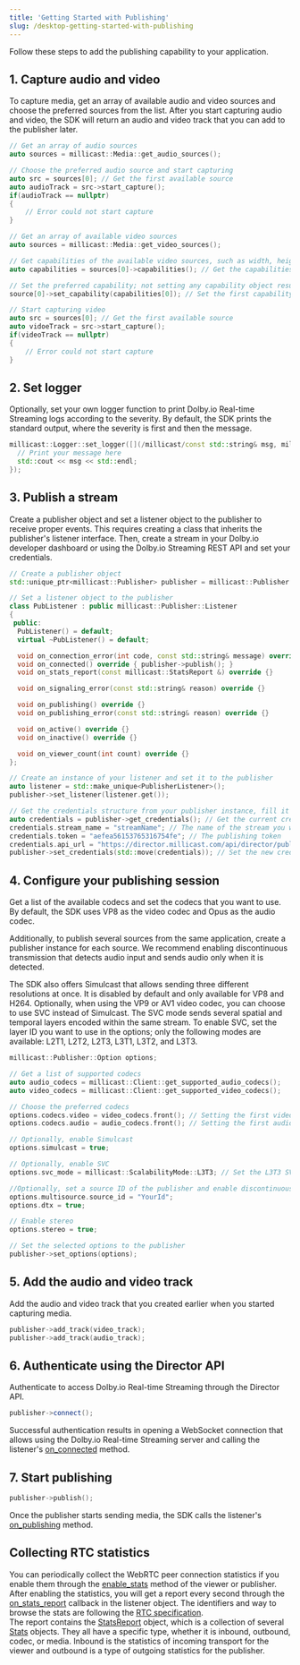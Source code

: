```yaml
---
title: 'Getting Started with Publishing'
slug: /desktop-getting-started-with-publishing
---
```


Follow these steps to add the publishing capability to your application.

## 1. Capture audio and video

To capture media, get an array of available audio and video sources and choose the preferred sources from the list. After you start capturing audio and video, the SDK will return an audio and video track that you can add to the publisher later.

```cpp
// Get an array of audio sources
auto sources = millicast::Media::get_audio_sources();

// Choose the preferred audio source and start capturing
auto src = sources[0]; // Get the first available source
auto audioTrack = src->start_capture();
if(audioTrack == nullptr)
{
 	// Error could not start capture
}

// Get an array of available video sources
auto sources = millicast::Media::get_video_sources();

// Get capabilities of the available video sources, such as width, height, and frame rate of the video sources
auto capabilities = sources[0]->capabilities(); // Get the capabilities of first source

// Set the preferred capability; not setting any capability object results in setting the first one from the list
source[0]->set_capability(capabilities[0]); // Set the first capability object

// Start capturing video
auto src = sources[0]; // Get the first available source
auto vidoeTrack = src->start_capture();
if(videoTrack == nullptr)
{
 	// Error could not start capture
}
```

## 2. Set logger

Optionally, set your own logger function to print Dolby.io Real-time Streaming logs according to the severity. By default, the SDK prints the standard output, where the severity is first and then the message.

```cpp
millicast::Logger::set_logger([](/millicast/const std::string& msg, millicast::LogLevel lvl) {
  // Print your message here
  std::cout << msg << std::endl;
});
```

## 3. Publish a stream

Create a publisher object and set a listener object to the publisher to receive proper events. This requires creating a class that inherits the publisher's listener interface. Then, create a stream in your Dolby.io developer dashboard or using the Dolby.io Streaming REST API and set your credentials.

```cpp
// Create a publisher object
std::unique_ptr<millicast::Publisher> publisher = millicast::Publisher::create();

// Set a listener object to the publisher
class PubListener : public millicast::Publisher::Listener
{
 public:
  PubListener() = default;
  virtual ~PubListener() = default;

  void on_connection_error(int code, const std::string& message) override {}
  void on_connected() override { publisher->publish(); }
  void on_stats_report(const millicast::StatsReport &) override {}

  void on_signaling_error(const std::string& reason) override {}

  void on_publishing() override {}
  void on_publishing_error(const std::string& reason) override {}

  void on_active() override {}
  void on_inactive() override {}

  void on_viewer_count(int count) override {}
};

// Create an instance of your listener and set it to the publisher
auto listener = std::make_unique<PublisherListener>();
publisher->set_listener(listener.get());

// Get the credentials structure from your publisher instance, fill it in, and set the modified credentials
auto credentials = publisher->get_credentials(); // Get the current credentials
credentials.stream_name = "streamName"; // The name of the stream you want to publish
credentials.token = "aefea56153765316754fe"; // The publishing token
credentials.api_url = "https://director.millicast.com/api/director/publish"; // The publish API URL
publisher->set_credentials(std::move(credentials)); // Set the new credentials
```

## 4. Configure your publishing session

Get a list of the available codecs and set the codecs that you want to use. By default, the SDK uses VP8 as the video codec and Opus as the audio codec.

Additionally, to publish several sources from the same application, create a publisher instance for each source. We recommend enabling discontinuous transmission that detects audio input and sends audio only when it is detected.

The SDK also offers Simulcast that allows sending three different resolutions at once. It is disabled by default and only available for VP8 and H264. Optionally, when using the VP9 or AV1 video codec, you can choose to use SVC instead of Simulcast. The SVC mode sends several spatial and temporal layers encoded within the same stream. To enable SVC, set the layer ID you want to use in the options; only the following modes are available: L2T1, L2T2, L2T3, L3T1, L3T2, and L3T3.

```cpp
millicast::Publisher::Option options;

// Get a list of supported codecs
auto audio_codecs = millicast::Client::get_supported_audio_codecs();
auto video_codecs = millicast::Client::get_supported_video_codecs();

// Choose the preferred codecs
options.codecs.video = video_codecs.front(); // Setting the first video codec of the list
options.codecs.audio = audio_codecs.front(); // Setting the first audio codec of the list

// Optionally, enable Simulcast
options.simulcast = true;

// Optionally, enable SVC
options.svc_mode = millicast::ScalabilityMode::L3T3; // Set the L3T3 SVC mode

//Optionally, set a source ID of the publisher and enable discontinuous transmission to enable multi-source
options.multisource.source_id = "YourId";
options.dtx = true;

// Enable stereo
options.stereo = true;

// Set the selected options to the publisher
publisher->set_options(options);
```

## 5. Add the audio and video track

Add the audio and video track that you created earlier when you started capturing media.

```cpp
publisher->add_track(video_track);
publisher->add_track(audio_track);
```

## 6. Authenticate using the Director API

Authenticate to access Dolby.io Real-time Streaming through the Director API.

```cpp
publisher->connect();
```

Successful authentication results in opening a WebSocket connection that allows using the Dolby.io Real-time Streaming server and calling the listener's [on_connected](https://millicast.github.io/doc/latest/cpp/structmillicast_1_1_client_listener.html#a50511fbcaf9ac3dd4fc54c4e94e74982) method.

## 7. Start publishing

```cpp
publisher->publish();
```

Once the publisher starts sending media, the SDK calls the listener's [on_publishing](https://millicast.github.io/doc/latest/cpp/structmillicast_1_1_publisher_listener.html#ae3509ed7fac92914761036b014be7f43) method.

## Collecting RTC statistics

You can periodically collect the WebRTC peer connection statistics if you enable them through the [enable_stats](https://millicast.github.io/doc/latest/cpp/protocol_m_c_client-p.html#ade56fc01941986fd5da5d02b7aba1a18) method of the viewer or publisher. After enabling the statistics, you will get a report every second through the [on_stats_report](https://millicast.github.io/doc/latest/cpp/protocol_m_c_delegate-p.html#a5dc7c879a257706e788f606d04e0ebd0) callback in the listener object. The identifiers and way to browse the stats are following the [RTC specification](https://www.w3.org/TR/webrtc-stats/).  
The report contains the [StatsReport](https://millicast.github.io/doc/latest/cpp/classmillicast_1_1_stats_report.html) object, which is a collection of several [Stats](https://millicast.github.io/doc/latest/cpp/namespacemillicast.html#aa1e2b03e1cd334be99d54a6318653ef3) objects. They all have a specific type, whether it is inbound, outbound, codec, or media. Inbound is the statistics of incoming transport for the viewer and outbound is a type of outgoing statistics for the publisher.
